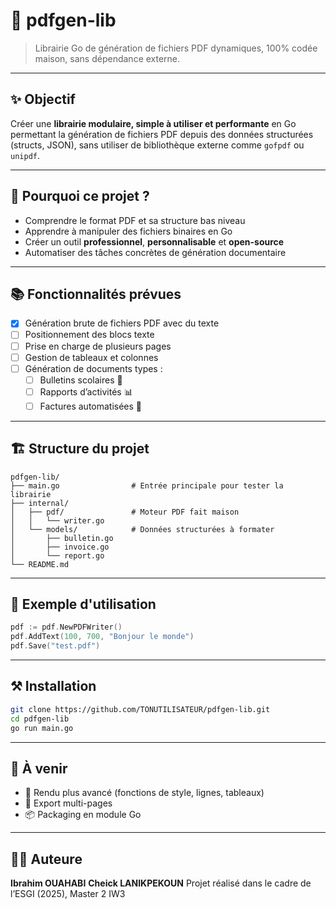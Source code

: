 # 📄 pdfgen-lib

> Librairie Go de génération de fichiers PDF dynamiques, 100% codée maison, sans dépendance externe.

---

## ✨ Objectif

Créer une **librairie modulaire, simple à utiliser et performante** en Go permettant la génération de fichiers PDF depuis des données structurées (structs, JSON), sans utiliser de bibliothèque externe comme `gofpdf` ou `unipdf`.

---

## 🧠 Pourquoi ce projet ?

- Comprendre le format PDF et sa structure bas niveau
- Apprendre à manipuler des fichiers binaires en Go
- Créer un outil **professionnel**, **personnalisable** et **open-source**
- Automatiser des tâches concrètes de génération documentaire

---

## 📚 Fonctionnalités prévues

- [x] Génération brute de fichiers PDF avec du texte
- [ ] Positionnement des blocs texte
- [ ] Prise en charge de plusieurs pages
- [ ] Gestion de tableaux et colonnes
- [ ] Génération de documents types :
  - [ ] Bulletins scolaires 📘
  - [ ] Rapports d’activités 📊
  - [ ] Factures automatisées 🧾

---

## 🏗 Structure du projet

```
pdfgen-lib/
├── main.go                # Entrée principale pour tester la librairie
├── internal/
│   ├── pdf/               # Moteur PDF fait maison
│   │   └── writer.go
│   └── models/            # Données structurées à formater
│       ├── bulletin.go
│       ├── invoice.go
│       └── report.go
└── README.md
```

---

## 🚀 Exemple d'utilisation

```go
pdf := pdf.NewPDFWriter()
pdf.AddText(100, 700, "Bonjour le monde")
pdf.Save("test.pdf")
```

---

## ⚒️ Installation

```bash
git clone https://github.com/TONUTILISATEUR/pdfgen-lib.git
cd pdfgen-lib
go run main.go
```

---

## 🔧 À venir

- 🎨 Rendu plus avancé (fonctions de style, lignes, tableaux)
- 📄 Export multi-pages
- 📦 Packaging en module Go

---

## 🧑‍💻 Auteure

**Ibrahim OUAHABI**  **Cheick LANIKPEKOUN**
Projet réalisé dans le cadre de l’ESGI (2025), Master 2 IW3

